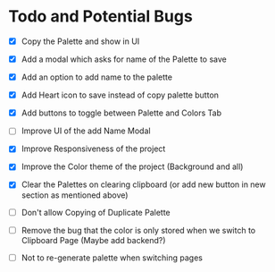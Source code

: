 # Todo and Potential Bugs

- [x] Copy the Palette and show in UI

- [x] Add a modal which asks for name of the Palette to save

- [x] Add an option to add name to the palette

- [x] Add Heart icon to save instead of copy palette button

- [x] Add buttons to toggle between Palette and Colors Tab

- [ ] Improve UI of the add Name Modal

- [x] Improve Responsiveness of the project

- [x] Improve the Color theme of the project (Background and all)

- [x] Clear the Palettes on clearing clipboard (or add new button in new section as mentioned above)

- [ ] Don't allow Copying of Duplicate Palette

- [ ] Remove the bug that the color is only stored when we switch to Clipboard Page (Maybe add backend?)

- [ ] Not to re-generate palette when switching pages
